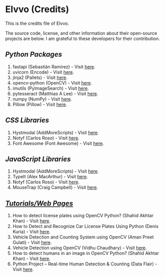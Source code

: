 # Elvvo (Credits)

This is the credits file of Elvvo.

The source code, license, and other information about their open-source projects are below. I am grateful to these developers for their contribution.

## <i>Python Packages</i>

1. fastapi (Sebastián Ramírez) - Visit [here](https://github.com/tiangolo/fastapi).
2. uvicorn (Encode) - Visit [here](https://github.com/encode/uvicorn).
3. jinja2 (Pallets) - Visit [here](https://github.com/pallets/jinja).
4. opencv-python (OpenCV) - Visit [here](https://github.com/opencv/opencv-python).
5. imutils (PyImageSearch) - Visit [here](https://github.com/PyImageSearch/imutils).
6. pytesseract (Matthias A Lee) - Visit [here](https://github.com/madmaze/pytesseract).
7. numpy (NumPy) - Visit [here](https://github.com/numpy/numpy).
8. Pillow (Pillow) - Visit [here](https://github.com/python-pillow/Pillow).

## <i>CSS Libraries</i>

1. Hystmodal (AddMoreScripts) - Visit [here](https://github.com/AddMoreScripts/hystModal).
2. Notyf (Carlos Roso) - Visit [here](https://github.com/caroso1222/notyf).
3. Font Awesome (Font Awesome) - Visit [here](https://fontawesome.com).

## <i>JavaScript Libraries</i>

1. Hystmodal (AddMoreScripts) - Visit [here](https://github.com/AddMoreScripts/hystModal).
2. TypeIt (Alex MacArthur) - Visit [here](https://www.typeitjs.com).
3. Notyf (Carlos Roso) - Visit [here](https://github.com/caroso1222/notyf).
4. MouseTrap (Craig Campbell) - Visit [here](https://craig.is/killing/mice).

## <u><i>Tutorials/Web Pages</i></u>

1. How to detect license plates using OpenCV Python? (Shahid Akhtar Khan) - Visit [here](https://www.tutorialspoint.com/how-to-detect-license-plates-using-opencv-python).
2. How to Detect and Recognize Car License Plates Using Python (Denis Kuria) - Visit [here](https://www.makeuseof.com/python-car-license-plates-detect-and-recognize).
3. Vehicle Detection and Counting System using OpenCV (Aman Preet Gulati) - Visit [here](https://www.analyticsvidhya.com/blog/2021/12/vehicle-detection-and-counting-system-using-opencv).
4. Vehicle Detection using OpenCV (Vidhu Chaudhary) - Visit [here](https://www.codingninjas.com/codestudio/library/vehicle-detection-using-opencv).
5. How to detect humans in an image in OpenCV Python? (Shahid Akhtar Khan) - Visit [here](https://www.tutorialspoint.com/how-to-detect-humans-in-an-image-in-opencv-python).
6. Python Project – Real-time Human Detection & Counting (Data Flair) - Visit [here](https://data-flair.training/blogs/python-project-real-time-human-detection-counting).